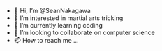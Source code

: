 - 👋 Hi, I’m @SeanNakagawa
- 👀 I’m interested in martial arts tricking
- 🌱 I’m currently learning coding
- 💞️ I’m looking to collaborate on computer science
- 📫 How to reach me ...

<!---
SeanNakagawa/SeanNakagawa is a ✨ special ✨ repository because its `README.md` (this file) appears on your GitHub profile.
You can click the Preview link to take a look at your changes.
--->
